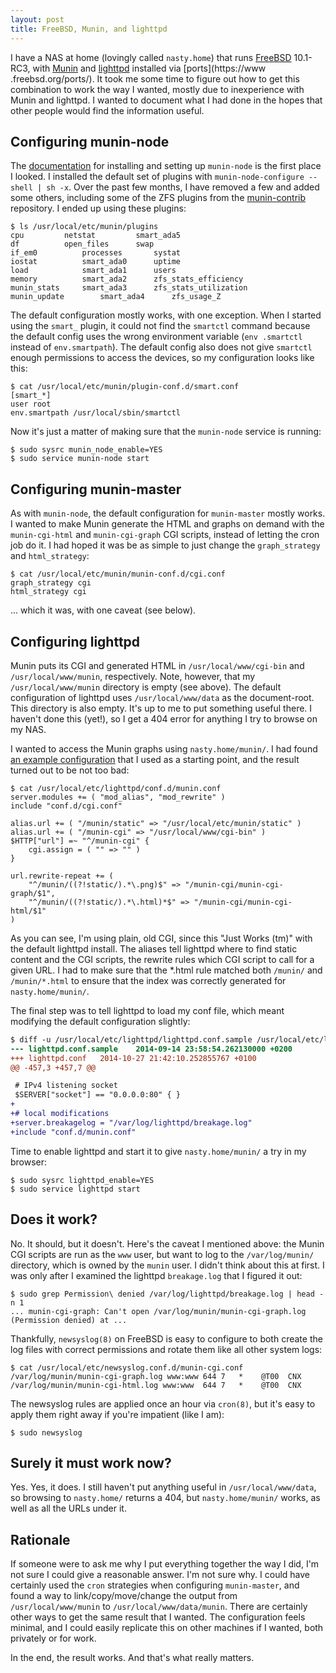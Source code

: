 ```yaml
---
layout: post
title: FreeBSD, Munin, and lighttpd
---
```


I have a NAS at home (lovingly called `nasty.home`) that runs [FreeBSD](https://www.freebsd.org/) 10.1-RC3, with [Munin](http://munin-monitoring.org/) and [lighttpd](http://www.lighttpd.net/) installed via [ports](https://www .freebsd.org/ports/). It took me some time to figure out how to get this combination to work the way I wanted, mostly due to inexperience with Munin and lighttpd. I wanted to document what I had done in the hopes that other people would find the information useful.

## Configuring munin-node

The [documentation](https://munin.readthedocs.org/) for installing and setting up `munin-node` is the first place I looked. I installed the default set of plugins with `munin-node-configure --shell | sh -x`. Over the past few months, I have removed a few and added some others, including some of the ZFS plugins from the [munin-contrib](https://github.com/munin-monitoring/contrib) repository. I ended up using these plugins:

```
$ ls /usr/local/etc/munin/plugins
cpu			netstat			smart_ada5
df			open_files		swap
if_em0			processes		systat
iostat			smart_ada0		uptime
load			smart_ada1		users
memory			smart_ada2		zfs_stats_efficiency
munin_stats		smart_ada3		zfs_stats_utilization
munin_update		smart_ada4		zfs_usage_Z
```

The default configuration mostly works, with one exception. When I started using the `smart_` plugin, it could not find the `smartctl` command because the default config uses the wrong environment variable (`env .smartctl` instead of `env.smartpath`). The default config also does not give `smartctl` enough permissions to access the devices, so my configuration looks like this:

```
$ cat /usr/local/etc/munin/plugin-conf.d/smart.conf
[smart_*]
user root
env.smartpath /usr/local/sbin/smartctl
```

Now it's just a matter of making sure that the `munin-node` service is running:

```
$ sudo sysrc munin_node_enable=YES
$ sudo service munin-node start
```

## Configuring munin-master

As with `munin-node`, the default configuration for `munin-master` mostly works. I wanted to make Munin generate the HTML and graphs on demand with the `munin-cgi-html` and `munin-cgi-graph` CGI scripts, instead of letting the cron job do it. I had hoped it was be as simple to just change the `graph_strategy` and `html_strategy`:

```
$ cat /usr/local/etc/munin/munin-conf.d/cgi.conf
graph_strategy cgi
html_strategy cgi
```

... which it was, with one caveat (see below).

## Configuring lighttpd

Munin puts its CGI and generated HTML in `/usr/local/www/cgi-bin` and `/usr/local/www/munin`, respectively. Note, however, that my `/usr/local/www/munin` directory is empty (see above). The default configuration of lighttpd uses `/usr/local/www/data` as the document-root. This directory is also empty. It's up to me to put something useful there. I haven't done this (yet!), so I get a 404 error for anything I try to browse on my NAS.

I wanted to access the Munin graphs using `nasty.home/munin/`. I had found [an example configuration](http://munin-monitoring.org/wiki/MuninConfigurationMasterCGI) that I used as a starting point, and the result turned out to be not too bad:

```
$ cat /usr/local/etc/lighttpd/conf.d/munin.conf
server.modules += ( "mod_alias", "mod_rewrite" )
include "conf.d/cgi.conf"

alias.url += ( "/munin/static" => "/usr/local/etc/munin/static" )
alias.url += ( "/munin-cgi" => "/usr/local/www/cgi-bin" )
$HTTP["url"] =~ "^/munin-cgi" {
    cgi.assign = ( "" => "" )
}

url.rewrite-repeat += (
    "^/munin/((?!static/).*\.png)$" => "/munin-cgi/munin-cgi-graph/$1",
    "^/munin/((?!static/).*\.html)*$" => "/munin-cgi/munin-cgi-html/$1"
)
```

As you can see, I'm using plain, old CGI, since this "Just Works (tm)" with the default lighttpd install. The aliases tell lighttpd where to find static content and the CGI scripts, the rewrite rules which CGI script to call for a given URL. I had to make sure that the *.html rule matched both `/munin/` and `/munin/*.html` to ensure that the index was correctly generated for `nasty.home/munin/`.

The final step was to tell lighttpd to load my conf file, which meant modifying the default configuration slightly:

```diff
$ diff -u /usr/local/etc/lighttpd/lighttpd.conf.sample /usr/local/etc/lighttpd/lighttpd.conf
--- lighttpd.conf.sample	2014-09-14 23:58:54.262130000 +0200
+++ lighttpd.conf	2014-10-27 21:42:10.252855767 +0100
@@ -457,3 +457,7 @@

 # IPv4 listening socket
 $SERVER["socket"] == "0.0.0.0:80" { }
+
+# local modifications
+server.breakagelog = "/var/log/lighttpd/breakage.log"
+include "conf.d/munin.conf"
```

Time to enable lighttpd and start it to give `nasty.home/munin/` a try in my browser:

```
$ sudo sysrc lighttpd_enable=YES
$ sudo service lighttpd start
```

## Does it work?

No. It should, but it doesn't. Here's the caveat I mentioned above: the Munin CGI scripts are run as the `www` user, but want to log to the `/var/log/munin/` directory, which is owned by the `munin` user. I didn't think about this at first. I was only after I examined the lighttpd `breakage.log` that I figured it out:

```
$ sudo grep Permission\ denied /var/log/lighttpd/breakage.log | head -n 1
... munin-cgi-graph: Can't open /var/log/munin/munin-cgi-graph.log (Permission denied) at ...
```

Thankfully, `newsyslog(8)` on FreeBSD is easy to configure to both create the log files with correct permissions and rotate them like all other system logs:

```
$ cat /usr/local/etc/newsyslog.conf.d/munin-cgi.conf
/var/log/munin/munin-cgi-graph.log www:www 644 7   *    @T00  CNX
/var/log/munin/munin-cgi-html.log www:www  644 7   *    @T00  CNX
```

The newsyslog rules are applied once an hour via `cron(8)`, but it's easy to apply them right away if you're impatient (like I am):

```
$ sudo newsyslog
```

## Surely it must work now?

Yes. Yes, it does. I still haven't put anything useful in `/usr/local/www/data`, so browsing to `nasty.home/` returns a 404, but `nasty.home/munin/` works, as well as all the URLs under it.

## Rationale

If someone were to ask me why I put everything together the way I did, I'm not sure I could give a reasonable answer. I'm not sure why. I could have certainly used the `cron` strategies when configuring `munin-master`, and found a way to link/copy/move/change the output from `/usr/local/www/munin` to `/usr/local/www/data/munin`. There are certainly other ways to get the same result that I wanted. The configuration feels minimal, and I could easily replicate this on other machines if I wanted, both privately or for work.

In the end, the result works. And that's what really matters.
